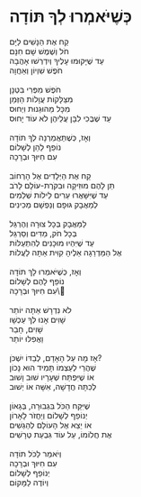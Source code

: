 # כְּשֶׁיֹּאמְרוּ לְךָ תּוֹדָה 

קַח אֶת הַנָּשִׁים לַיָּם\
חֹל וְשֶׁמֶשׁ שָׁם חִנָּם\
עַד שֶׁיָּקוּמוּ עָלֶיךָ וְיִדְרְשׁוּ אָהֲבָה\
חֹפֶשׁ שִׁוְיוֹן וְאַחֲוָה\
\
חֹפֶשׁ מִפְּרִי בִּטְנָן\
מִצַּלָּקוֹת עֲוָלוֹת הַזְּמַן\
מִכָּל מֵהוּגַנוּת וִיְחוּס\
עַד שֶׁבֶּכִי לִבָּן עֲלֵיהֶן לֹא עוֹד יָחוּס\
\
וְאָז, כְּשֶׁתַּאֲמֵרְנָה לְךָ תּוֹדָה\
נוֹפֵף לַהֵן לְשָׁלוֹם \
עִם חִיּוּךְ וּבְרָכָה\
\
קַח אֶת הַיְּלָדִים אֶל הָרְחוֹב\
תֵּן לָהֶם מוּזִיקָה וּבִקֹּרֶת-עוֹלָם לָרֹב\
עַד שֶׁיִּשָּׁאֲרוּ עֵרִים לֵילוֹת שְׁלֵמִים\
לְמַאֲבָק גּוּפָם וְנַפְשָׁם מְכִינִים\
\
לַמַּאֲבָק בְּכָל צוּרָה וְהֶרְגֵּל\
בְּכָל חֹק, מַדִּים וְסַרְגֵּל\
עַד שֶׁיִּהְיוּ מוּכָנִים לְהִתְעַלּוֹת\
אֶל הַמַּדְרֵגָה אֵלֶיהָ קִוִּית אַתָּה לַעֲלוֹת\
\
וְאָז, כְּשֶׁיֹּאמְרוּ לָךְ תּוֹדָה\
נוֹפֵף לָהֶם לְשָׁלוֹם \
עִם חִיּוּךְ וּבְרָכָה\\
\
לֹא נִדְרָשׁ אַתָּה יוֹתֵר\
שָׁוִים אָנוּ לְךָ עַכְשָׁו\
שָׁוִים, חָבֵר\
וַאֲפִלּוּ יוֹתֵר\
\
אָז מָה עַל הָאָדָם, לְבַדּוֹ יִשְׁכֹּן?\
שֶׁהֲרֵי לְעַצְמוֹ תָּמִיד הוּא נָכוֹן\
אוֹ שֶׁיִּפְתַּח שְׁעָרָיו שׁוּב וָשׁוּב\
לְכִתָּה חֲדָשָׁה, אִשָּׁה אוֹ יְשׁוּב\
\
שֶׁיִּקַּח הַכֹּל בִּגְבוּרָה, בְּגָאוֹן\
יְנוֹפֵף לְשָׁלוֹם וְיַחֲזֹר לָאָרוֹן\
אוֹ יֵצֵא אֶל הָעוֹלָם לְהַגְשִׁים\
אֶת חֲלוֹמוֹ, עַל עוֹד גִּבְעַת טְרָשִׁים\
\
וְיֹאמַר לַכֹּל תּוֹדָה\
עִם חִיּוּךְ וּבְרָכָה\
יְנוֹפֵף לְשָׁלוֹם\
וְיוֹדֶה לַמָּקוֹם
